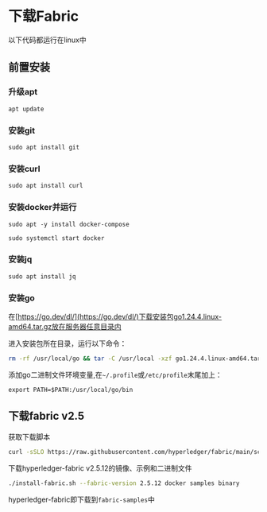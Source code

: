 # 下载Fabric

以下代码都运行在linux中

## 前置安装

### 升级apt

`apt update`

### 安装git

`sudo apt install git`

### 安装curl

`sudo apt install curl`

### 安装docker并运行

`sudo apt -y install docker-compose`

`sudo systemctl start docker`

### 安装jq

`sudo apt install jq`

### 安装go

在[https://go.dev/dl/](https://go.dev/dl/)下载安装包go1.24.4.linux-amd64.tar.gz放在服务器任意目录内

进入安装包所在目录，运行以下命令：

```bash
rm -rf /usr/local/go && tar -C /usr/local -xzf go1.24.4.linux-amd64.tar.gz
```

添加go二进制文件环境变量,在`~/.profile`或`/etc/profile`末尾加上：

`export PATH=$PATH:/usr/local/go/bin`

## 下载fabric v2.5

获取下载脚本

```bash
curl -sSLO https://raw.githubusercontent.com/hyperledger/fabric/main/scripts/install-fabric.sh && chmod +x install-fabric.sh
```

下载hyperledger-fabric v2.5.12的镜像、示例和二进制文件

```bash
./install-fabric.sh --fabric-version 2.5.12 docker samples binary
```

hyperledger-fabric即下载到`fabric-samples`中
